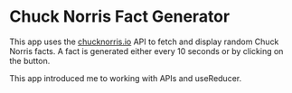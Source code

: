 # Chuck Norris Fact Generator

This app uses the [chucknorris.io](https://api.chucknorris.io/) API to fetch and display random Chuck Norris facts. A fact is generated either every 10 seconds or by clicking on the button.

This app introduced me to working with APIs and useReducer.
